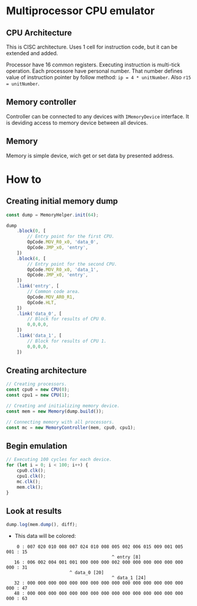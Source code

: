 # Multiprocessor CPU emulator

## CPU Architecture

This is CISC architecture. Uses 1 cell for instruction code, but it can be extended and added.

Processor have 16 common registers. Executing instruction is multi-tick operation.
Each processore have personal number. That number defines value of instruction pointer by follow method: `ip = 4 * unitNumber`. Also `r15 = unitNumber`.

## Memory controller

Controller can be connected to any devices with `IMemoryDevice` interface.
It is deviding access to memory device between all devices.

## Memory

Memory is simple device, wich get or set data by presented address.

# How to

## Creating initial memory dump

```ts
const dump = MemoryHelper.init(64);

dump
    .block(0, [
        // Entry point for the first CPU.
        OpCode.MOV_R0_x0, 'data_0',
        OpCode.JMP_x0, 'entry',
    ])
    .block(4, [
        // Entry point for the second CPU.
        OpCode.MOV_R0_x0, 'data_1',
        OpCode.JMP_x0, 'entry',
    ])
    .link('entry', [
        // Common code area.
        OpCode.MOV_AR0_R1,
        OpCode.HLT,
    ])
    .link('data_0', [
        // Block for results of CPU 0.
        0,0,0,0,
    ])
    .link('data_1', [
        // Block for results of CPU 1.
        0,0,0,0,
    ])
```

## Creating architecture

```ts
// Creating processors.
const cpu0 = new CPU(0);
const cpu1 = new CPU(1);

// Creating and initializing memory device.
const mem = new Memory(dump.build());

// Connecting memory with all processors.
const mc = new MemoryController(mem, cpu0, cpu1);
```

## Begin emulation

```ts
// Executing 100 cycles for each device.
for (let i = 0; i < 100; i++) {
    cpu0.clk();
    cpu1.clk();
    mc.clk();
    mem.clk();
}
```

## Look at results

```ts
dump.log(mem.dump(), diff);
```

* This data will be colored:

```
    0 : 007 020 010 008 007 024 010 008 005 002 006 015 009 001 005 001 : 15
                                        ^ entry [8]
   16 : 006 002 004 001 001 000 000 000 002 000 000 000 000 000 000 000 : 31
                        ^ data_0 [20]
                                        ^ data_1 [24]
   32 : 000 000 000 000 000 000 000 000 000 000 000 000 000 000 000 000 : 47
   48 : 000 000 000 000 000 000 000 000 000 000 000 000 000 000 000 000 : 63
```